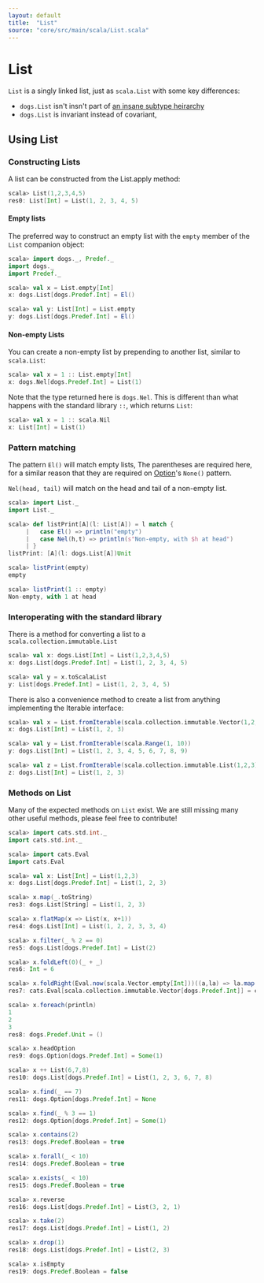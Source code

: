 ```yaml
---
layout: default
title:  "List"
source: "core/src/main/scala/List.scala"
---
```

# List

`List` is a singly linked list, just as `scala.List` with some key differences:

- `dogs.List` isn't insn't part of [an insane subtype heirarchy](https://tpolecat.github.io/2013/11/13/list.html)
- `dogs.List` is invariant instead of covariant,

## Using List

### Constructing Lists

A list can be constructed from the List.apply method:

```scala
scala> List(1,2,3,4,5)
res0: List[Int] = List(1, 2, 3, 4, 5)
```

#### Empty lists

The preferred way to construct an empty list with the `empty` member of the `List` companion object:

```scala
scala> import dogs._, Predef._
import dogs._
import Predef._

scala> val x = List.empty[Int]
x: dogs.List[dogs.Predef.Int] = El()

scala> val y: List[Int] = List.empty
y: dogs.List[dogs.Predef.Int] = El()
```

#### Non-empty Lists

You can create a non-empty list by prepending to another list, similar to `scala.List`:

```scala
scala> val x = 1 :: List.empty[Int]
x: dogs.Nel[dogs.Predef.Int] = List(1)
```

Note that the type returned here is `dogs.Nel`. This is different than
what happens with the standard library `::`, which returns `List`:

```scala
scala> val x = 1 :: scala.Nil
x: List[Int] = List(1)
```


### Pattern matching

The pattern `El()` will match empty lists, The parentheses are
required here, for a similar reason that they are required on
[Option](option)'s `None()` pattern.

`Nel(head, tail)` will match on the head and tail of a non-empty list.

```scala
scala> import List._
import List._

scala> def listPrint[A](l: List[A]) = l match {
     |   case El() => println("empty")
     |   case Nel(h,t) => println(s"Non-empty, with $h at head")
     | }
listPrint: [A](l: dogs.List[A])Unit

scala> listPrint(empty)
empty

scala> listPrint(1 :: empty)
Non-empty, with 1 at head
```

### Interoperating with the standard library

There is a method for converting a list to a `scala.collection.immutable.List`

```scala
scala> val x: dogs.List[Int] = List(1,2,3,4,5)
x: dogs.List[dogs.Predef.Int] = List(1, 2, 3, 4, 5)

scala> val y = x.toScalaList
y: List[dogs.Predef.Int] = List(1, 2, 3, 4, 5)
```

There is also a convenience method to create a list from anything implementing the Iterable interface:

```scala
scala> val x = List.fromIterable(scala.collection.immutable.Vector(1,2,3))
x: dogs.List[Int] = List(1, 2, 3)

scala> val y = List.fromIterable(scala.Range(1, 10))
y: dogs.List[Int] = List(1, 2, 3, 4, 5, 6, 7, 8, 9)

scala> val z = List.fromIterable(scala.collection.immutable.List(1,2,3))
z: dogs.List[Int] = List(1, 2, 3)
```

### Methods on List

Many of the expected methods on `List` exist. We are still missing
many other useful methods, please feel free to contribute!

```scala
scala> import cats.std.int._
import cats.std.int._

scala> import cats.Eval
import cats.Eval

scala> val x: List[Int] = List(1,2,3)
x: dogs.List[dogs.Predef.Int] = List(1, 2, 3)

scala> x.map(_.toString)
res3: dogs.List[String] = List(1, 2, 3)

scala> x.flatMap(x => List(x, x+1))
res4: dogs.List[Int] = List(1, 2, 2, 3, 3, 4)

scala> x.filter(_ % 2 == 0)
res5: dogs.List[dogs.Predef.Int] = List(2)

scala> x.foldLeft(0)(_ + _)
res6: Int = 6

scala> x.foldRight(Eval.now(scala.Vector.empty[Int]))((a,la) => la.map(a +: _))
res7: cats.Eval[scala.collection.immutable.Vector[dogs.Predef.Int]] = cats.Eval$$anon$7@5f54e68f

scala> x.foreach(println)
1
2
3
res8: dogs.Predef.Unit = ()

scala> x.headOption
res9: dogs.Option[dogs.Predef.Int] = Some(1)

scala> x ++ List(6,7,8)
res10: dogs.List[dogs.Predef.Int] = List(1, 2, 3, 6, 7, 8)

scala> x.find(_ == 7)
res11: dogs.Option[dogs.Predef.Int] = None

scala> x.find(_ % 3 == 1)
res12: dogs.Option[dogs.Predef.Int] = Some(1)

scala> x.contains(2)
res13: dogs.Predef.Boolean = true

scala> x.forall(_ < 10)
res14: dogs.Predef.Boolean = true

scala> x.exists(_ < 10)
res15: dogs.Predef.Boolean = true

scala> x.reverse
res16: dogs.List[dogs.Predef.Int] = List(3, 2, 1)

scala> x.take(2)
res17: dogs.List[dogs.Predef.Int] = List(1, 2)

scala> x.drop(1)
res18: dogs.List[dogs.Predef.Int] = List(2, 3)

scala> x.isEmpty
res19: dogs.Predef.Boolean = false
```
